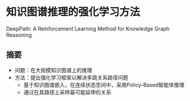# 知识图谱推理的强化学习方法

DeepPath: A Reinforcement Learning Method for Knowledge Graph Reasoning

## 摘要

* 问题：在大规模知识图谱上的推理
* 方法：提出强化学习框架以解决多跳关系路径问题
  * 基于知识图谱嵌入，在连续状态空间中，采用Policy-Based智能体推理
  * 通过在其路径上采样最可能延申的关系